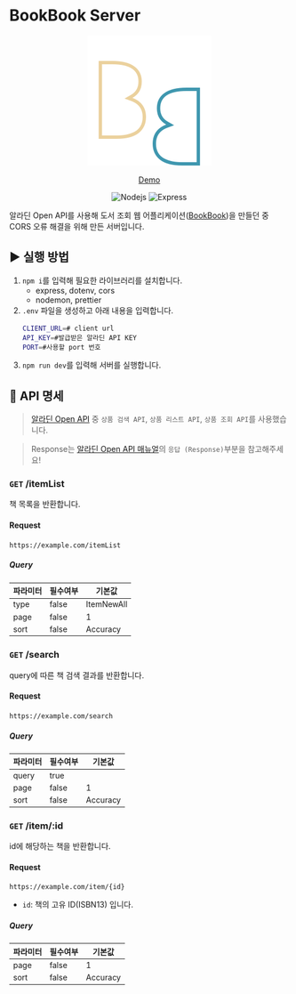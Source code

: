 # BookBook Server

<div align="center">

![로고](https://github.com/ppyom/bookbook/raw/main/src/assets/images/logo.svg)

[Demo](https://bookbook-rho.vercel.app/)

![Nodejs](https://img.shields.io/badge/Node.js-ffffff?style=flat-square&logo=Node.js&logoColor=ffffff&labelColor=3c873a&color=3c873a)
![Express](https://img.shields.io/badge/Express-ffffff?style=flat-square&logo=Express&logoColor=ffffff&labelColor=000000&color=000000)

</div>

알라딘 Open API를 사용해 도서 조회 웹 어플리케이션([BookBook](https://github.com/ppyom/bookbook))을 만들던 중 CORS 오류 해결을 위해 만든 서버입니다.

## ▶️ 실행 방법

1. `npm i`를 입력해 필요한 라이브러리를 설치합니다.
   - express, dotenv, cors
   - nodemon, prettier
2. `.env` 파일을 생성하고 아래 내용을 입력합니다.
   ```bash
   CLIENT_URL=# client url
   API_KEY=#발급받은 알라딘 API KEY
   PORT=#사용할 port 번호
   ```
3. `npm run dev`를 입력해 서버를 실행합니다.

## 🧾 API 명세

> [알라딘 Open API](https://blog.aladin.co.kr/openapi) 중 `상품 검색 API`, `상품 리스트 API`, `상품 조회 API`를 사용했습니다.

> Response는 [알라딘 Open API 매뉴얼](https://docs.google.com/document/d/1mX-WxuoGs8Hy-QalhHcvuV17n50uGI2Sg_GHofgiePE/edit)의 `응답 (Response)`부분을 참고해주세요!

### `GET` /itemList

책 목록을 반환합니다.

#### Request

```
https://example.com/itemList
```

##### Query

| 파라미터 | 필수여부 | 기본값     |
| -------- | -------- | ---------- |
| type     | false    | ItemNewAll |
| page     | false    | 1          |
| sort     | false    | Accuracy   |

### `GET` /search

query에 따른 책 검색 결과를 반환합니다.

#### Request

```
https://example.com/search
```

##### Query

| 파라미터 | 필수여부 | 기본값   |
| -------- | -------- | -------- |
| query    | true     |          |
| page     | false    | 1        |
| sort     | false    | Accuracy |

### `GET` /item/:id

id에 해당하는 책을 반환합니다.

#### Request

```
https://example.com/item/{id}
```

- `id`: 책의 고유 ID(ISBN13) 입니다.

##### Query

| 파라미터 | 필수여부 | 기본값   |
| -------- | -------- | -------- |
| page     | false    | 1        |
| sort     | false    | Accuracy |
